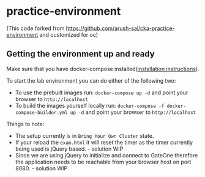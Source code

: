 # practice-environment
(This code forked from https://github.com/arush-sal/cka-practice-environment and customized
for oc)

## Getting the environment up and ready

Make sure that you have docker-compose installed([installation instructions](https://docs.docker.com/compose/install/)).

To start the lab environment you can do either of the following two:
* To use the prebuilt images run: `docker-compose up -d` and point your browser to `http://localhost`
* To build the images yourself locally run: `docker-compose -f docker-compose-builder.yml up -d` and point your browser to `http://localhost`

Things to note:
* The setup currently is in `Bring Your Own Cluster` state.
* If your reload the `exam.html` it will reset the timer as the timer currently being used is jQuery based. - solution WIP
* Since we are using jQuery to initialize and connect to GateOne therefore the application needs to be reachable from your browser host on port 8080. - solution WIP
